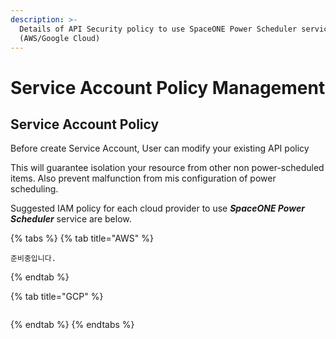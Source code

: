 ```yaml
---
description: >-
  Details of API Security policy to use SpaceONE Power Scheduler service
  (AWS/Google Cloud)
---
```


# Service Account Policy Management

## Service Account Policy

Before create Service Account, User can modify your existing API policy

This will guarantee isolation your resource from other non power-scheduled items. Also prevent malfunction from mis configuration of power scheduling.

Suggested IAM policy for each cloud provider to use _**SpaceONE Power Scheduler**_ service are below.

{% tabs %}
{% tab title="AWS" %}
```text
준비중입니다. 
```
{% endtab %}

{% tab title="GCP" %}
```

```
{% endtab %}
{% endtabs %}

 

